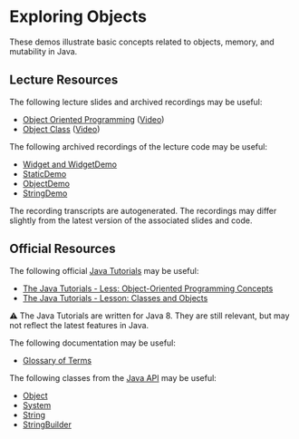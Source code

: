 Exploring Objects
=================================================

These demos illustrate basic concepts related to objects, memory, and mutability in Java.

## Lecture Resources ##

The following lecture slides and archived recordings may be useful:

  - [Object Oriented Programming](https://docs.google.com/presentation/d/e/2PACX-1vTHOQmSkbb8ey4RK0fV-S3ObZ2bK-AUltiRCRPK7xlca06fiOngxOn02rOQBwZ3Miv-WrDWZUD8NOqs/pub?start=false&loop=false&delayms=3000) ([Video](https://drive.google.com/file/d/14aTl6kRfuIptdA3T9kOx75FNUBXS7tGX/view?usp=sharing))
  - [Object Class](https://docs.google.com/presentation/d/e/2PACX-1vSDKDmvc3WVIl91sLPoHofAICQHPqpkUfvL_Vkl5_Q2wjyye4MgcizetqcBWb_4C4Jwt6dgmbwreLQ2/pub?start=false&loop=false&delayms=3000) ([Video](https://drive.google.com/file/d/1Ktagbp_14RRcvlbZrU7qp22qa8hH3pvi/view?usp=sharing))

The following archived recordings of the lecture code may be useful:

  - [Widget and WidgetDemo](https://drive.google.com/file/d/1GHR0n-CskeZh2ABFQsGcZERDza1fot4s/view?usp=sharing)
  - [StaticDemo](https://drive.google.com/file/d/13OATz6xNyiRGQXX_ZzSHPWSwt8mEaLji/view?usp=sharing)
  - [ObjectDemo](https://drive.google.com/file/d/1U0uVHUPp1-zZK-J5rVn0X-pP2CdxF3el/view?usp=sharing)
  - [StringDemo](https://drive.google.com/file/d/1Gncwuj-YnyaPivB3vQLLyWVM-8ZnFjeT/view?usp=sharing)

The recording transcripts are autogenerated. The recordings may differ slightly from the latest version of the associated slides and code.

## Official Resources ##

The following official [Java Tutorials](http://docs.oracle.com/javase/tutorial/index.html) may be useful:

  - [The Java Tutorials - Less: Object-Oriented Programming Concepts](https://docs.oracle.com/javase/tutorial/java/concepts/index.html)
  - [The Java Tutorials - Lesson: Classes and Objects](https://docs.oracle.com/javase/tutorial/java/javaOO/index.html)

:warning: The Java Tutorials are written for Java 8. They are still relevant, but may not reflect the latest features in Java.

The following documentation may be useful:

  - [Glossary of Terms](https://docs.oracle.com/javase/tutorial/information/glossary.html)

The following classes from the [Java API](https://www.cs.usfca.edu/~cs272/javadoc/api/) may be useful:

  - [Object](https://www.cs.usfca.edu/~cs272/javadoc/api/java.base/java/lang/Object.html)
  - [System](https://www.cs.usfca.edu/~cs272/javadoc/api/java.base/java/lang/System.html)
  - [String](https://www.cs.usfca.edu/~cs272/javadoc/api/java.base/java/lang/String.html)
  - [StringBuilder](https://www.cs.usfca.edu/~cs272/javadoc/api/java.base/java/lang/StringBuilder.html)
